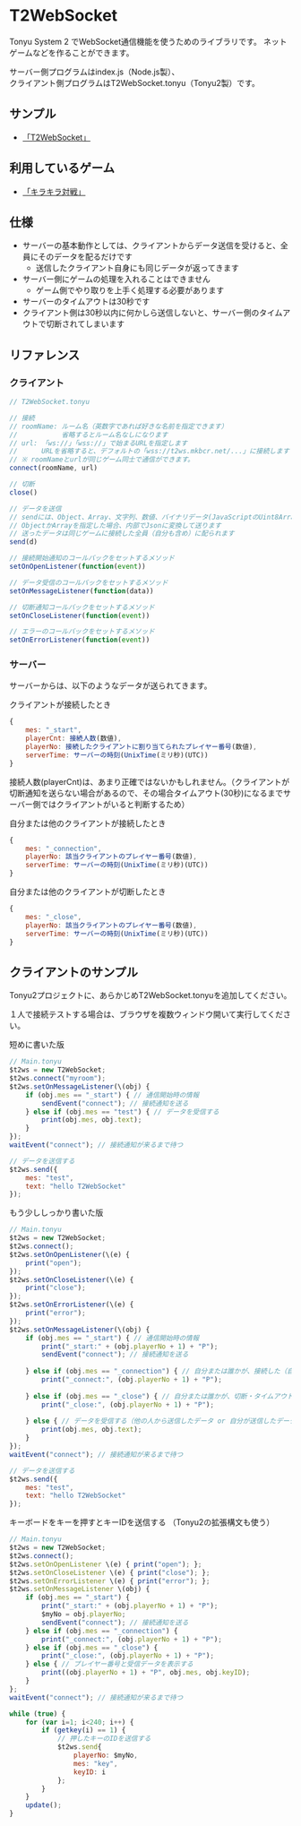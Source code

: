# T2WebSocket

Tonyu System 2 でWebSocket通信機能を使うためのライブラリです。
ネットゲームなどを作ることができます。

サーバー側プログラムはindex.js（Node.js製）、  
クライアント側プログラムはT2WebSocket.tonyu（Tonyu2製）です。

## サンプル
- [「T2WebSocket」](https://www.tonyu.jp/project/viewProject.cgi?mainkey=897&)

## 利用しているゲーム
- [「キラキラ対戦」](https://www.tonyu.jp/project/viewProject.cgi?mainkey=894&)

## 仕様
- サーバーの基本動作としては、クライアントからデータ送信を受けると、全員にそのデータを配るだけです
  - 送信したクライアント自身にも同じデータが返ってきます
- サーバー側にゲームの処理を入れることはできません
  - ゲーム側でやり取りを上手く処理する必要があります
- サーバーのタイムアウトは30秒です
- クライアント側は30秒以内に何かしら送信しないと、サーバー側のタイムアウトで切断されてしまいます

## リファレンス

### クライアント

```javascript
// T2WebSocket.tonyu

// 接続
// roomName: ルーム名（英数字であれば好きな名前を指定できます）
//           省略するとルーム名なしになります
// url: 「ws://」「wss://」で始まるURLを指定します
//      URLを省略すると、デフォルトの「wss://t2ws.mkbcr.net/...」に接続します
// ※ roomNameとurlが同じゲーム同士で通信ができます。
connect(roomName, url)

// 切断
close()

// データを送信
// sendには、Object、Array、文字列、数値、バイナリデータ(JavaScriptのUint8Array等)などを送れます
// ObjectかArrayを指定した場合、内部でJsonに変換して送ります
// 送ったデータは同じゲームに接続した全員（自分も含め）に配られます
send(d)

// 接続開始通知のコールバックをセットするメソッド
setOnOpenListener(function(event))

// データ受信のコールバックをセットするメソッド
setOnMessageListener(function(data))

// 切断通知コールバックをセットするメソッド
setOnCloseListener(function(event))

// エラーのコールバックをセットするメソッド
setOnErrorListener(function(event))
```

### サーバー

サーバーからは、以下のようなデータが送られてきます。

クライアントが接続したとき
```javascript
{
    mes: "_start",
    playerCnt: 接続人数(数値),
    playerNo: 接続したクライアントに割り当てられたプレイヤー番号(数値),
    serverTime: サーバーの時刻(UnixTime(ミリ秒)(UTC))
}
```
接続人数(playerCnt)は、あまり正確ではないかもしれません。（クライアントが切断通知を送らない場合があるので、その場合タイムアウト(30秒)になるまでサーバー側ではクライアントがいると判断するため）

自分または他のクライアントが接続したとき
```javascript
{
    mes: "_connection",
    playerNo: 該当クライアントのプレイヤー番号(数値),
    serverTime: サーバーの時刻(UnixTime(ミリ秒)(UTC))
}
```

自分または他のクライアントが切断したとき
```javascript
{
    mes: "_close",
    playerNo: 該当クライアントのプレイヤー番号(数値),
    serverTime: サーバーの時刻(UnixTime(ミリ秒)(UTC))
}
```

## クライアントのサンプル

Tonyu2プロジェクトに、あらかじめT2WebSocket.tonyuを追加してください。

１人で接続テストする場合は、ブラウザを複数ウィンドウ開いて実行してください。

短めに書いた版

```javascript
// Main.tonyu
$t2ws = new T2WebSocket;
$t2ws.connect("myroom");
$t2ws.setOnMessageListener(\(obj) {
    if (obj.mes == "_start") { // 通信開始時の情報
        sendEvent("connect"); // 接続通知を送る
    } else if (obj.mes == "test") { // データを受信する
        print(obj.mes, obj.text);
    }
});
waitEvent("connect"); // 接続通知が来るまで待つ

// データを送信する
$t2ws.send({
    mes: "test",
    text: "hello T2WebSocket"
});
```

もう少ししっかり書いた版

```javascript
// Main.tonyu
$t2ws = new T2WebSocket;
$t2ws.connect();
$t2ws.setOnOpenListener(\(e) {
    print("open");
});
$t2ws.setOnCloseListener(\(e) {
    print("close");
});
$t2ws.setOnErrorListener(\(e) {
    print("error");
});
$t2ws.setOnMessageListener(\(obj) {
    if (obj.mes == "_start") { // 通信開始時の情報
        print("_start:" + (obj.playerNo + 1) + "P");
        sendEvent("connect"); // 接続通知を送る
        
    } else if (obj.mes == "_connection") { // 自分または誰かが、接続した（自分より先に接続した人は通知されない）
        print("_connect:", (obj.playerNo + 1) + "P");
        
    } else if (obj.mes == "_close") { // 自分または誰かが、切断・タイムアウトした（自分より後に切断した人は通知されない）
        print("_close:", (obj.playerNo + 1) + "P");
        
    } else { // データを受信する（他の人から送信したデータ or 自分が送信したデータが来る）
        print(obj.mes, obj.text);
    }
});
waitEvent("connect"); // 接続通知が来るまで待つ

// データを送信する
$t2ws.send({
    mes: "test",
    text: "hello T2WebSocket"
});
```

キーボードをキーを押すとキーIDを送信する
（Tonyu2の拡張構文も使う）

```javascript
// Main.tonyu
$t2ws = new T2WebSocket;
$t2ws.connect();
$t2ws.setOnOpenListener \(e) { print("open"); };
$t2ws.setOnCloseListener \(e) { print("close"); };
$t2ws.setOnErrorListener \(e) { print("error"); };
$t2ws.setOnMessageListener \(obj) {
    if (obj.mes == "_start") {
        print("_start:" + (obj.playerNo + 1) + "P");
        $myNo = obj.playerNo;
        sendEvent("connect"); // 接続通知を送る
    } else if (obj.mes == "_connection") {
        print("_connect:", (obj.playerNo + 1) + "P");
    } else if (obj.mes == "_close") {
        print("_close:", (obj.playerNo + 1) + "P");
    } else { // プレイヤー番号と受信データを表示する
        print((obj.playerNo + 1) + "P", obj.mes, obj.keyID);
    }
};
waitEvent("connect"); // 接続通知が来るまで待つ

while (true) {
    for (var i=1; i<240; i++) {
        if (getkey(i) == 1) {
            // 押したキーのIDを送信する
            $t2ws.send{
                playerNo: $myNo,
                mes: "key",
                keyID: i
            };
        }
    }
    update();
}
```

